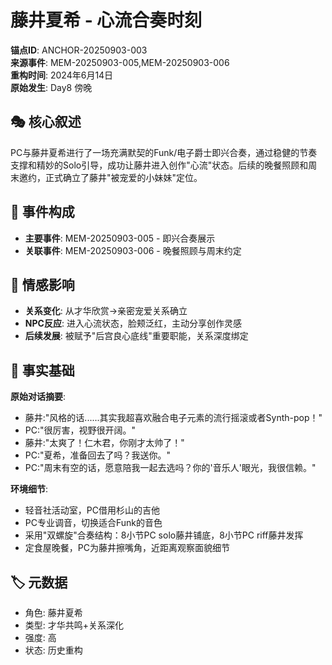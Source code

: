 # 藤井夏希 - 心流合奏时刻

**锚点ID**: ANCHOR-20250903-003  
**来源事件**: MEM-20250903-005,MEM-20250903-006  
**重构时间**: 2024年6月14日  
**原始发生**: Day8 傍晚

## 🎭 核心叙述
PC与藤井夏希进行了一场充满默契的Funk/电子爵士即兴合奏，通过稳健的节奏支撑和精妙的Solo引导，成功让藤井进入创作"心流"状态。后续的晚餐照顾和周末邀约，正式确立了藤井"被宠爱的小妹妹"定位。

## 🔗 事件构成
- **主要事件**: MEM-20250903-005 - 即兴合奏展示
- **关联事件**: MEM-20250903-006 - 晚餐照顾与周末约定

## 💫 情感影响
- **关系变化**: 从才华欣赏→亲密宠爱关系确立
- **NPC反应**: 进入心流状态，脸颊泛红，主动分享创作灵感
- **后续发展**: 被赋予"后宫良心底线"重要职能，关系深度绑定

## 📝 事实基础
**原始对话摘要**:
- 藤井:"风格的话......其实我超喜欢融合电子元素的流行摇滚或者Synth-pop！"
- PC:"很厉害，视野很开阔。"
- 藤井:"太爽了！仁木君，你刚才太帅了！"
- PC:"夏希，准备回去了吗？我送你。"
- PC:"周末有空的话，愿意陪我一起去选吗？你的'音乐人'眼光，我很信赖。"

**环境细节**:
- 轻音社活动室，PC借用杉山的吉他
- PC专业调音，切换适合Funk的音色
- 采用"双螺旋"合奏结构：8小节PC solo藤井铺底，8小节PC riff藤井发挥
- 定食屋晚餐，PC为藤井擦嘴角，近距离观察面貌细节

## 🏷️ 元数据
- 角色: 藤井夏希
- 类型: 才华共鸣+关系深化
- 强度: 高
- 状态: 历史重构